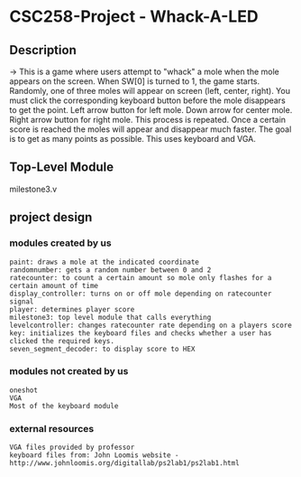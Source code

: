 # CSC258-Project - Whack-A-LED

## Description
-> This is a game where users attempt to "whack" a mole when the mole appears on the screen. When SW[0] is turned to 1, the game starts. 
Randomly, one of three moles will appear on screen (left, center, right). You must click the corresponding keyboard button before the
mole disappears to get the point. Left arrow button for left mole. Down arrow for center mole. Right arrow button for right mole. 
This process is repeated. Once a certain score is reached the moles will appear and disappear much faster. The goal is to get as many 
points as possible. This uses keyboard and VGA. 

## Top-Level Module
milestone3.v

## project design

### modules created by us
```
paint: draws a mole at the indicated coordinate
randomnumber: gets a random number between 0 and 2
ratecounter: to count a certain amount so mole only flashes for a certain amount of time
display_controller: turns on or off mole depending on ratecounter signal
player: determines player score
milestone3: top level module that calls everything
levelcontroller: changes ratecounter rate depending on a players score
key: initializes the keyboard files and checks whether a user has clicked the required keys. 
seven_segment_decoder: to display score to HEX
```

### modules not created by us
```
oneshot
VGA
Most of the keyboard module
```

### external resources
```
VGA files provided by professor
keyboard files from: John Loomis website - http://www.johnloomis.org/digitallab/ps2lab1/ps2lab1.html
```









